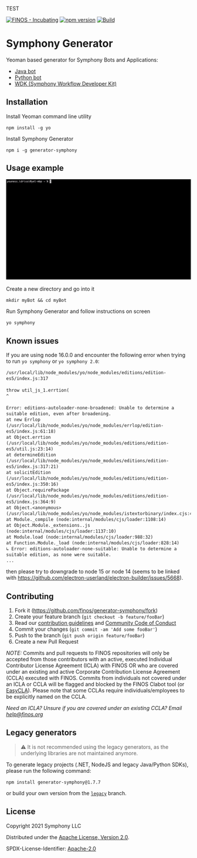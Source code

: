 TEST 

[![FINOS - Incubating](https://cdn.jsdelivr.net/gh/finos/contrib-toolbox@master/images/badge-incubating.svg)](https://finosfoundation.atlassian.net/wiki/display/FINOS/Incubating)
[![npm version](https://badge.fury.io/js/generator-symphony.svg)](https://badge.fury.io/js/generator-symphony)
[![Build](https://github.com/finos/symphony-bdk-java/actions/workflows/build.yml/badge.svg)](https://github.com/finos/symphony-bdk-java/actions/workflows/build.yml)

# Symphony Generator

Yeoman based generator for Symphony Bots and Applications:
- [Java bot](https://github.com/finos/symphony-bdk-java)
- [Python bot](https://github.com/finos/symphony-bdk-python)
- [WDK (Symphony Workflow Developer Kit)](https://github.com/finos/symphony-wdk)

## Installation
Install Yeoman command line utility
```shell
npm install -g yo
```
Install Symphony Generator
```shell
npm i -g generator-symphony
```
## Usage example
![](./docs/gifs/generator-demo.gif)

Create a new directory and go into it
```shell
mkdir myBot && cd myBot
```
Run Symphony Generator and follow instructions on screen
```shell
yo symphony
```


## Known issues

If you are using node 16.0.0 and encounter the following error when trying to run `yo symphony` or `yo symphony 2.0`:
```
/usr/local/lib/node_modules/yo/node_modules/editions/edition-es5/index.js:317

throw util_js_1.errtion(
^

Error: editions-autoloader-none-broadened: Unable to determine a suitable edition, even after broadening.
at new Errlop (/usr/local/lib/node_modules/yo/node_modules/errlop/edition-es5/index.js:61:18)
at Object.errtion (/usr/local/lib/node_modules/yo/node_modules/editions/edition-es5/util.js:23:14)
at determineEdition (/usr/local/lib/node_modules/yo/node_modules/editions/edition-es5/index.js:317:21)
at solicitEdition (/usr/local/lib/node_modules/yo/node_modules/editions/edition-es5/index.js:350:16)
at Object.requirePackage (/usr/local/lib/node_modules/yo/node_modules/editions/edition-es5/index.js:364:9)
at Object.<anonymous> (/usr/local/lib/node_modules/yo/node_modules/istextorbinary/index.cjs:4:38)
at Module._compile (node:internal/modules/cjs/loader:1108:14)
at Object.Module._extensions..js (node:internal/modules/cjs/loader:1137:10)
at Module.load (node:internal/modules/cjs/loader:988:32)
at Function.Module._load (node:internal/modules/cjs/loader:828:14)
↳ Error: editions-autoloader-none-suitable: Unable to determine a suitable edition, as none were suitable.
...
```
then please try to downgrade to node 15 or node 14 (seems to be linked with
https://github.com/electron-userland/electron-builder/issues/5668).

## Contributing

1. Fork it (<https://github.com/finos/generator-symphony/fork>)
2. Create your feature branch (`git checkout -b feature/fooBar`)
3. Read our [contribution guidelines](.github/CONTRIBUTING.md) and [Community Code of Conduct](https://www.finos.org/code-of-conduct)
4. Commit your changes (`git commit -am 'Add some fooBar'`)
5. Push to the branch (`git push origin feature/fooBar`)
6. Create a new Pull Request

_NOTE:_ Commits and pull requests to FINOS repositories will only be accepted from those contributors with an active, executed Individual Contributor License Agreement (ICLA) with FINOS OR who are covered under an existing and active Corporate Contribution License Agreement (CCLA) executed with FINOS. Commits from individuals not covered under an ICLA or CCLA will be flagged and blocked by the FINOS Clabot tool (or [EasyCLA](https://github.com/finos/community/blob/master/governance/Software-Projects/EasyCLA.md)). Please note that some CCLAs require individuals/employees to be explicitly named on the CCLA.

*Need an ICLA? Unsure if you are covered under an existing CCLA? Email [help@finos.org](mailto:help@finos.org)*


## Legacy generators
> :warning: It is not recommended using the legacy generators, as the underlying libraries are not maintained anymore.

To generate legacy projects (.NET, NodeJS and legacy Java/Python SDKs), please run the following command:
```shell
npm install generator-symphony@1.7.7
```
or build your own version from the [`legacy`](https://github.com/finos/generator-symphony/tree/legacy) branch.

## License

Copyright 2021 Symphony LLC

Distributed under the [Apache License, Version 2.0](http://www.apache.org/licenses/LICENSE-2.0).

SPDX-License-Identifier: [Apache-2.0](https://spdx.org/licenses/Apache-2.0)
